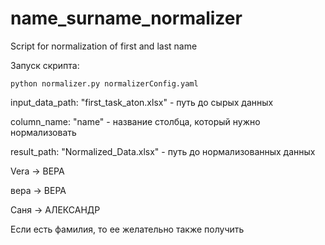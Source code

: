 # name_surname_normalizer
Script for normalization of first and last name

Запуск скрипта:
~~~
python normalizer.py normalizerConfig.yaml
~~~ 

input_data_path: "first_task_aton.xlsx" - путь до сырых данных

column_name: "name" - название столбца, который нужно нормализовать

result_path: "Normalized_Data.xlsx" - путь до нормализованных данных


Vera -> ВЕРА

вера -> ВЕРА

Саня -> АЛЕКСАНДР

Если есть фамилия, то ее желательно также получить
